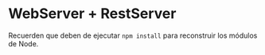 # WebServer + RestServer

Recuerden que deben de ejecutar ```npm install``` 
para reconstruir los módulos de Node.